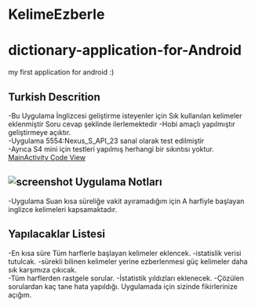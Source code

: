 # KelimeEzberle
# dictionary-application-for-Android
my first application for android :) 

Turkish Descrition
-----
-Bu Uygulama İnglizcesi geliştirme isteyenler için Sık kullanılan kelimeler eklenmiştir Soru cevap şeklinde ilerlemektedir -Hobi amaçlı yapılmıştır geliştirmeye açıktır.<br>
-Uygulama 5554:Nexus_S_API_23 sanal olarak test edilmiştir<br>
-Ayrıca S4 mini için testleri yapılmış herhangi bir sıkıntısı yoktur.<br>
[MainActivity Code View](https://github.com/ug-code/dictionary-application-for-Android/blob/master/src/main/java/com/example/uur/dictionaryX/MainActivity.java)

![screenshot]( https://raw.githubusercontent.com/ug-code/dictionary-application-for-Android/master/screenshot/dicMobile.jpg "screenshot")
Uygulama Notları
-----
-Uygulama Suan kısa süreliğe vakit ayıramadığım için A harfiyle başlayan inglizce kelimeleri kapsamaktadır.<br>

Yapılacaklar Listesi
-----
-En kısa süre Tüm harflerle başlayan kelimeler eklencek. -istatislik verisi tutulcak. -sürekli bilinen kelimeler yerine ezberlenmesi güç kelimeler daha sık karşımıza çıkıcak.<br>
-Tüm harflerden rastgele sorular.
-İstatistik yıldızları eklenecek.
-Çözülen sorulardan kaç tane hata yapıldığı.
Uygulamada için sizinde fikirlerinize açığım.<br>
